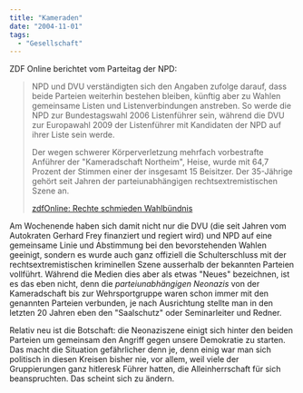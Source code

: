 ```yaml
---
title: "Kameraden"
date: "2004-11-01"
tags:
  - "Gesellschaft"
---
```


ZDF Online berichtet vom Parteitag der NPD:

> NPD und DVU verständigten sich den Angaben zufolge darauf, dass beide Parteien weiterhin bestehen bleiben, künftig aber zu Wahlen gemeinsame Listen und Listenverbindungen anstreben. So werde die NPD zur Bundestagswahl 2006 Listenführer sein, während die DVU zur Europawahl 2009 der Listenführer mit Kandidaten der NPD auf ihrer Liste sein werde.
>
> Der wegen schwerer Körperverletzung mehrfach vorbestrafte Anführer der "Kameradschaft Northeim", Heise, wurde mit 64,7 Prozent der Stimmen einer der insgesamt 15 Beisitzer. Der 35-Jährige gehört seit Jahren der parteiunabhängigen rechtsextremistischen Szene an.
>
> [zdfOnline: Rechte schmieden Wahlbündnis](http://www.heute.t-online.de/ZDFheute/artikel/19/0,1367,POL-0-2208883,00.html)

Am Wochenende haben sich damit nicht nur die DVU (die seit Jahren vom Autokraten Gerhard Frey finanziert und regiert wird) und NPD auf eine gemeinsame Linie und Abstimmung bei den bevorstehenden Wahlen geeinigt, sondern es wurde auch ganz offiziell die Schulterschluss mit der rechtsextremistischen kriminellen Szene ausserhalb der bekannten Parteien vollführt. Während die Medien dies aber als etwas "Neues" bezeichnen, ist es das eben nicht, denn die _parteiunabhängigen Neonazis_ von der Kameradschaft bis zur Wehrsportgruppe waren schon immer mit den genannten Parteien verbunden, je nach Ausrichtung stellte man in den letzten 20 Jahren eben den "Saalschutz" oder Seminarleiter und Redner.

Relativ neu ist die Botschaft: die Neonaziszene einigt sich hinter den beiden Parteien um gemeinsam den Angriff gegen unsere Demokratie zu starten. Das macht die Situation gefährlicher denn je, denn einig war man sich politisch in diesen Kreisen bisher nie, vor allem, weil viele der Gruppierungen ganz hitleresk Führer hatten, die Alleinherrschaft für sich beanspruchten. Das scheint sich zu ändern.

